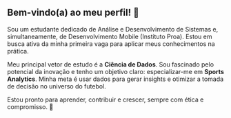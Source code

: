 ## Bem-vindo(a) ao meu perfil! 🚀

Sou um estudante dedicado de Análise e Desenvolvimento de Sistemas e, simultaneamente, de Desenvolvimento Mobile (Instituto Proa). Estou em busca ativa da minha primeira vaga para aplicar meus conhecimentos na prática.

Meu principal vetor de estudo é a **Ciência de Dados**. Sou fascinado pelo potencial da inovação e tenho um objetivo claro: especializar-me em **Sports Analytics**. Minha meta é usar dados para gerar insights e otimizar a tomada de decisão no universo do futebol.

Estou pronto para aprender, contribuir e crescer, sempre com ética e compromisso. 👋

<!--
**Pxtro7/Pxtro7** is a ✨ _special_ ✨ repository because its `README.md` (this file) appears on your GitHub profile.

Here are some ideas to get you started:

- 🔭 I’m currently working on ...
- 🌱 I’m currently learning ...
- 👯 I’m looking to collaborate on ...
- 🤔 I’m looking for help with ...
- 💬 Ask me about ...
- 📫 How to reach me: ...
- 😄 Pronouns: ...
- ⚡ Fun fact: ...
-->
